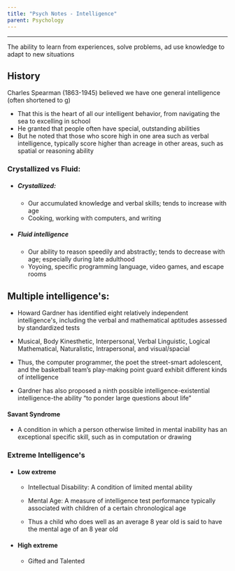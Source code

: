 ```yaml
---
title: "Psych Notes - Intelligence"
parent: Psychology
---
```

___
The ability to learn from experiences, solve problems, ad use knowledge to adapt to new situations
  
## History
Charles Spearman (1863-1945) believed we have one general intelligence (often shortened to g)

- That this is the heart of all our intelligent behavior, from navigating the sea to excelling in school
- He granted that people often have special, outstanding abilities
- But he noted that those who score high in one area such as verbal intelligence, typically score higher than acreage in other areas, such as spatial or reasoning ability

### Crystallized vs Fluid:

- ##### Crystallized:
	- Our accumulated knowledge and verbal skills; tends to increase with age
	- Cooking, working with computers, and writing

- ##### Fluid intelligence
	- Our ability to reason speedily and abstractly; tends to decrease with age; especially during late adulthood
	- Yoyoing, specific programming language, video games, and escape rooms


## Multiple intelligence's:
- Howard Gardner has identified eight relatively independent intelligence's, including the verbal and mathematical aptitudes assessed by standardized tests
    
- Musical, Body Kinesthetic, Interpersonal, Verbal Linguistic, Logical Mathematical, Naturalistic, Intrapersonal, and visual/spacial
    
- Thus, the computer programmer, the poet the street-smart adolescent, and the basketball team’s play-making point guard exhibit different kinds of intelligence
    
- Gardner has also proposed a ninth possible intelligence-existential intelligence-the ability “to ponder large questions about life”


#### Savant Syndrome
- A condition in which a person otherwise limited in mental inability has an exceptional specific skill, such as in computation or drawing
    

### Extreme Intelligence's

- #### Low extreme
	- Intellectual Disability: A condition of limited mental ability
	
	- Mental Age: A measure of intelligence test performance typically associated with children of a certain chronological age
	
	- Thus a child who does well as an average 8 year old is said to have the mental age of an 8 year old

- #### High extreme
	- Gifted and Talented
